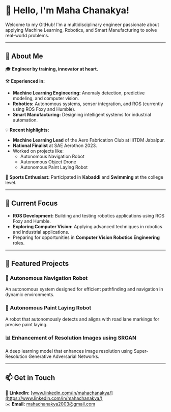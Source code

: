 # 👋 Hello, I'm Maha Chanakya!

Welcome to my GitHub! I'm a multidisciplinary engineer passionate about applying Machine Learning, Robotics, and Smart Manufacturing to solve real-world problems.

---

## 🌟 About Me
🎓 **Engineer by training, innovator at heart.**

🛠️ **Experienced in:**
- **Machine Learning Engineering:** Anomaly detection, predictive modeling, and computer vision.
- **Robotics:** Autonomous systems, sensor integration, and ROS (currently using ROS Foxy and Humble).
- **Smart Manufacturing:** Designing intelligent systems for industrial automation.

💡 **Recent highlights:**
- **Machine Learning Lead** of the Aero Fabrication Club at IIITDM Jabalpur.
- **National Finalist** at SAE Aerothon 2023.
- Worked on projects like:
  - Autonomous Navigation Robot
  - Autonomous Object Drone
  - Autonomous Paint Laying Robot

🌊 **Sports Enthusiast:** Participated in **Kabaddi** and **Swimming** at the college level.

---

## 🚀 Current Focus
- **ROS Development:** Building and testing robotics applications using ROS Foxy and Humble.
- **Exploring Computer Vision:** Applying advanced techniques in robotics and industrial applications.
- Preparing for opportunities in **Computer Vision Robotics Engineering** roles.

---

## 📂 Featured Projects

### 🔧 Autonomous Navigation Robot
An autonomous system designed for efficient pathfinding and navigation in dynamic environments.

### 🔧 Autonomous Paint Laying Robot
A robot that autonomously detects and aligns with road lane markings for precise paint laying.

### 📊 Enhancement of Resolution Images using SRGAN
A deep learning model that enhances image resolution using Super-Resolution Generative Adversarial Networks.

---

## 📫 Get in Touch

💼 **LinkedIn:** [www.linkedin.com/in/mahachanakya/](https://www.linkedin.com/in/mahachanakya/)  
✉️ **Email:** [mahachanakya2003@gmail.com](mailto:mahachanakya2003@gmail.com)

